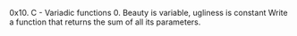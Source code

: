0x10. C - Variadic functions
0. Beauty is variable, ugliness is constant
Write a function that returns the sum of all its parameters.
